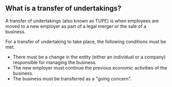 ##  What is a transfer of undertakings?

A transfer of undertakings (also known as TUPE) is when employees are moved to
a new employer as part of a legal merger or the sale of a business.

For a transfer of undertaking to take place, the following conditions must be
met:

  * There must be a change in the entity (either an individual or a company) responsible for managing the business. 
  * The new employer must continue the previous economic activities of the business. 
  * The business must be transferred as a "going concern". 
